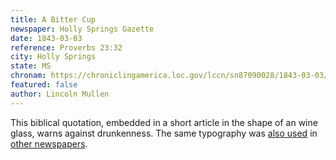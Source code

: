 ```yaml
---
title: A Bitter Cup
newspaper: Holly Springs Gazette 
date: 1843-03-03
reference: Proverbs 23:32
city: Holly Springs 
state: MS
chronam: https://chroniclingamerica.loc.gov/lccn/sn87090028/1843-03-03/ed-1/seq-1/#words=last+biteth+like+serpent+stingeth+like+adder
featured: false
author: Lincoln Mullen
---
```


This biblical quotation, embedded in a short article in the shape of an wine glass, warns against drunkenness. The same typography was [also used](https://chroniclingamerica.loc.gov/lccn/sn85042795/1842-06-07/ed-1/seq-4/#words=last+biteth+like+serpent+stingeth+like+adder) in [other newspapers](https://chroniclingamerica.loc.gov/lccn/sn86081096/1860-01-12/ed-1/seq-1/#words=look+thou+upon+wine+red+giveth+colour+cup+moveth+itself+arigh).
